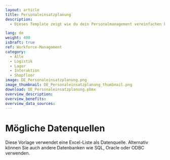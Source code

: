 ```yaml
---
layout: article
title: Personaleinsatzplanung 
description: 
  - Dieses Template zeigt wie du dein Personalmanagement vereinfachen kannst. Als Datengrundlage dient eine Excel-Liste bei der das Personal einer Schicht zugeordnet wird. Mit der Drag-and-Drop-Funktionalität kannst du mühelos die verfügbaren Mitarbeiter für den ausgewählten Tag und die Schicht auf die Tafel ziehen. Diese visuelle Darstellung sorgt nicht nur für mehr Klarheit, sondern rationalisiert auch Ihren Planungsprozess und stellt sicher, dass Sie die richtigen Mitarbeiter zur richtigen Zeit am richtigen Ort haben. Visuelle Hilfsmittel ermöglichen eine intuitivere Planung und Anpassung, damit du Ressourcen effektiv zuweisen und schnell auf Änderungen in der Personalverfügbarkeit reagieren kannst. 

lang: de
weight: 400
isDraft: true
ref: Workforce-Management
category:
  - Alle
  - Logistik
  - Lager
  - Interaktion
  - Shopfloor
image: DE_Personaleinsatzplanung.png
image_thumbnail: DE_Personaleinsatzplanung_thumbnail.png
download: DE_Personaleinsatzplanung.pbmx
overview_description:
overview_benefits:
overview_data_sources:
---
```

# Mögliche Datenquellen
Diese Vorlage verwendet eine Excel-Liste als Datenquelle. Alternativ können Sie auch andere Datenbanken wie SQL, Oracle oder ODBC verwenden. 

